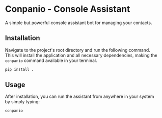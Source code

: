 # Conpanio - Console Assistant

A simple but powerful console assistant bot for managing your contacts.

## Installation

Navigate to the project's root directory and run the following command. This will install the application and all necessary dependencies, making the `conpanio` command available in your terminal.

```bash
pip install .
```

## Usage 
After installation, you can run the assistant from anywhere in your system by simply typing:
```bash
conpanio
```
